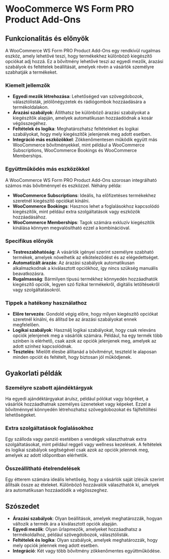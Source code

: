 # WooCommerce WS Form PRO Product Add-Ons

## Funkcionalitás és előnyök

A WooCommerce WS Form PRO Product Add-Ons egy rendkívül rugalmas eszköz, amely lehetővé teszi, hogy termékekhez különböző kiegészítő opciókat adj hozzá. Ez a bővítmény lehetővé teszi az egyedi mezők, árazási szabályok és feltételek beállítását, amelyek révén a vásárlók személyre szabhatják a termékeket. 

### Kiemelt jellemzők

- **Egyedi mezők létrehozása**: Lehetőséged van szövegdobozok, választólisták, jelölőnégyzetek és rádiógombok hozzáadására a termékoldalakon.
- **Árazási szabályok**: Állíthatsz be különböző árazási szabályokat a kiegészítők alapján, amelyek automatikusan hozzáadódnak a kosár végösszegéhez.
- **Feltételek és logika**: Meghatározhatsz feltételeket és logikai szabályokat, hogy mely kiegészítők jelenjenek meg adott esetben.
- **Integráció más eszközökkel**: Zökkenőmentesen működik együtt más WooCommerce bővítményekkel, mint például a WooCommerce Subscriptions, WooCommerce Bookings és WooCommerce Memberships.

### Együttműködés más eszközökkel

A WooCommerce WS Form PRO Product Add-Ons szorosan integrálható számos más bővítménnyel és eszközzel. Néhány példa:

- **WooCommerce Subscriptions**: Ideális, ha előfizetéses termékekhez szeretnél kiegészítő opciókat kínálni.
- **WooCommerce Bookings**: Hasznos lehet a foglalásokhoz kapcsolódó kiegészítők, mint például extra szolgáltatások vagy eszközök hozzáadásához.
- **WooCommerce Memberships**: Tagok számára exkluzív kiegészítők kínálása könnyen megvalósítható ezzel a kombinációval.

### Specifikus előnyök

- **Testreszabhatóság**: A vásárlók igényei szerint személyre szabható termékek, amelyek növelhetik az elköteleződést és az elégedettséget.
- **Automatizált árazás**: Az árazási szabályok automatikusan alkalmazkodnak a kiválasztott opciókhoz, így nincs szükség manuális beavatkozásra.
- **Rugalmasság**: Bármilyen típusú termékhez könnyedén hozzáadhatók kiegészítő opciók, legyen szó fizikai termékekről, digitális letöltésekről vagy szolgáltatásokról.

### Tippek a hatékony használathoz

- **Előre tervezés**: Gondold végig előre, hogy milyen kiegészítő opciókat szeretnél kínálni, és állítsd be az árazási szabályokat ennek megfelelően.
- **Logikai szabályok**: Használj logikai szabályokat, hogy csak releváns opciók jelenjenek meg a vásárlók számára. Például, ha egy termék több színben is elérhető, csak azok az opciók jelenjenek meg, amelyek az adott színhez kapcsolódnak.
- **Tesztelés**: Mielőtt élesbe állítanád a bővítményt, teszteld le alaposan minden opciót és feltételt, hogy biztosan jól működjenek.

## Gyakorlati példák

### Személyre szabott ajándéktárgyak

Ha egyedi ajándéktárgyakat árulsz, például pólókat vagy bögréket, a vásárlók hozzáadhatnak személyes üzeneteket vagy képeket. Ezzel a bővítménnyel könnyedén létrehozhatsz szövegdobozokat és fájlfeltöltési lehetőségeket.

### Extra szolgáltatások foglalásokhoz

Egy szálloda vagy panzió esetében a vendégek választhatnak extra szolgáltatásokat, mint például reggeli vagy wellness kezelések. A feltételek és logikai szabályok segítségével csak azok az opciók jelennek meg, amelyek az adott időpontban elérhetők.

### Összeállítható ételrendelések

Egy étterem számára ideális lehetőség, hogy a vásárlók saját ízlésük szerint állítsák össze az ételeket. Különböző hozzávalók választhatók ki, amelyek ára automatikusan hozzáadódik a végösszeghez.

## Szószedet

- **Árazási szabályok**: Olyan beállítások, amelyek meghatározzák, hogyan változik a termék ára a kiválasztott opciók alapján.
- **Egyedi mezők**: Olyan űrlapmezők, amelyeket hozzáadhatsz a termékoldalhoz, például szövegdobozok, választólisták.
- **Feltételek és logika**: Olyan szabályok, amelyek meghatározzák, hogy mely opciók jelennek meg adott esetben.
- **Integráció**: Két vagy több bővítmény zökkenőmentes együttműködése.